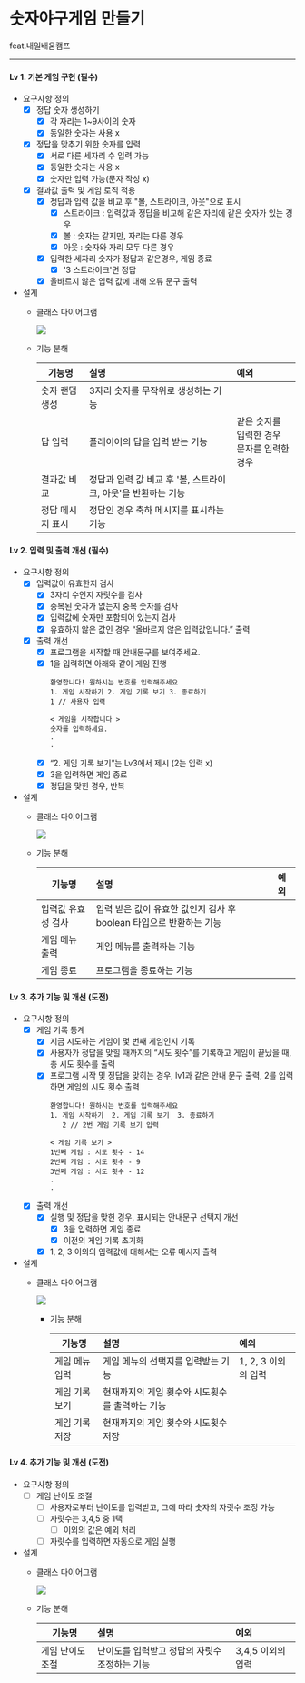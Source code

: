 # 숫자야구게임 만들기
feat.내일배움캠프

---

#### Lv 1. 기본 게임 구현 (필수)
- 요구사항 정의
  - [x] 정답 숫자 생성하기
      - [x] 각 자리는 1~9사이의 숫자
      - [x] 동일한 숫자는 사용 x
  - [x] 정답을 맞추기 위한 숫자를 입력
      - [x] 서로 다른 세자리 수 입력 가능
      - [x] 동일한 숫자는 사용 x
      - [x] 숫자만 입력 가능(문자 작성 x)
  - [x] 결과값 출력 및 게임 로직 적용
      - [x] 정답과 입력 값을 비교 후 "볼, 스트라이크, 아웃"으로 표시
        - [x] 스트라이크 : 입력값과 정답을 비교해 같은 자리에 같은 숫자가 있는 경우
        - [x] 볼 : 숫자는 같지만, 자리는 다른 경우
        - [x] 아웃 : 숫자와 자리 모두 다른 경우
      - [x] 입력한 세자리 숫자가 정답과 같은경우, 게임 종료
        - [x] '3 스트라이크'면 정답
      - [x] 올바르지 않은 입력 값에 대해 오류 문구 출력
- 설계
  - 클래스 다이어그램

    ![](read_me_img/lv1_class_diagram.png)
  - 기능 분해

    | 기능명       | 설명                                    | 예외                             |
    |-----------|:--------------------------------------|:-------------------------------|
    | 숫자 랜덤 생성  | 3자리 숫자를 무작위로 생성하는 기능                  |  |
    | 답 입력      | 플레이어의 답을 입력 받는 기능                     |  같은 숫자를 입력한 경우<br/> 문자를 입력한 경우                              |
    | 결과값 비교    | 정답과 입력 값 비교 후 '볼, 스트라이크, 아웃'을 반환하는 기능 |                                |
    | 정답 메시지 표시 | 정답인 경우 축하 메시지를 표시하는 기능                |                                |

#### Lv 2. 입력 및 출력 개선 (필수)
- 요구사항 정의
  - [x] 입력값이 유효한지 검사
    - [x]  3자리 수인지 자릿수를 검사
    - [x]  중복된 숫자가 없는지 중복 숫자를 검사
    - [x]  입력값에 숫자만 포함되어 있는지 검사
    - [x]  유효하지 않은 값인 경우 “올바르지 않은 입력값입니다.” 출력
  - [x] 출력 개선
    - [x]  프로그램을 시작할 때 안내문구를 보여주세요.
    - [x]  1을 입력하면 아래와 같이 게임 진행
        ```
        환영합니다! 원하시는 번호를 입력해주세요
        1. 게임 시작하기 2. 게임 기록 보기 3. 종료하기
        1 // 사용자 입력
              
        < 게임을 시작합니다 >
        숫자를 입력하세요.
        .
        .
        ```
    - [x] “2. 게임 기록 보기”는 Lv3에서 제시 (2는 입력 x)
    - [x] 3을 입력하면 게임 종료
    - [x] 정답을 맞힌 경우, 반복

- 설계
  - 클래스 다이어그램

    ![](read_me_img/lv2_class_diagram.png)

  - 기능 분해

    | 기능명       | 설명                                         | 예외                   |
    |-----------|:-------------------------------------------|:---------------------|
    | 입력값 유효성 검사 | 입력 받은 값이 유효한 값인지 검사 후 boolean 타입으로 반환하는 기능 |                      |
    | 게임 메뉴 출력  | 게임 메뉴를 출력하는 기능                             |                      |
    | 게임 종료     | 프로그램을 종료하는 기능                              |                      |

#### Lv 3. 추가 기능 및 개선 (도전)
- 요구사항 정의
  - [x] 게임 기록 통계
    - [x] 지금 시도하는 게임이 몇 번째 게임인지 기록
    - [x] 사용자가 정답을 맞힐 때까지의 “시도 횟수”를 기록하고 게임이 끝났을 때, 총 시도 횟수를 출력
    - [x] 프로그램 시작 및 정답을 맞히는 경우, lv1과 같은 안내 문구 출력, 2를 입력하면 게임의 시도 횟수 출력
      ```
      환영합니다! 원하시는 번호를 입력해주세요
      1. 게임 시작하기  2. 게임 기록 보기  3. 종료하기
         2 // 2번 게임 기록 보기 입력

      < 게임 기록 보기 >
      1번째 게임 : 시도 횟수 - 14
      2번째 게임 : 시도 횟수 - 9
      3번째 게임 : 시도 횟수 - 12
      .
      .
      ``` 
  - [x] 출력 개선
    - [x]  실행 및 정답을 맞힌 경우, 표시되는 안내문구 선택지 개선
        - [x]  3을 입력하면 게임 종료
        - [x]  이전의 게임 기록 초기화
    - [x] 1, 2, 3 이외의 입력값에 대해서는 오류 메시지 출력

- 설계
  - 클래스 다이어그램

    ![](read_me_img/lv3_class_diagram.png)

    - 기능 분해

      | 기능명      | 설명                         | 예외             |
      |----------|:---------------------------|:---------------|
      | 게임 메뉴 입력 | 게임 메뉴의 선택지를 입력받는 기능        | 1, 2, 3 이외의 입력 |
      | 게임 기록 보기 | 현재까지의 게임 횟수와 시도횟수를 출력하는 기능 |                |
      | 게임 기록 저장 | 현재까지의 게임 횟수와 시도횟수 저장       |

#### Lv 4. 추가 기능 및 개선 (도전)
- 요구사항 정의
  - [ ] 게임 난이도 조절
    - [ ] 사용자로부터 난이도를 입력받고, 그에 따라 숫자의 자릿수 조정 가능
    - [ ] 자릿수는 3,4,5 중 1택
      - [ ] 이외의 값은 예외 처리
    - [ ] 자릿수를 입력하면 자동으로 게임 실행

- 설계
    - 클래스 다이어그램

      ![](read_me_img/lv4_class_diagram.png)

    - 기능 분해

      | 기능명       | 설명                        | 예외           |
      |-----------|:--------------------------|:-------------|
      | 게임 난이도 조절 | 난이도를 입력받고 정답의 자릿수 조정하는 기능 | 3,4,5 이외의 입력 |
